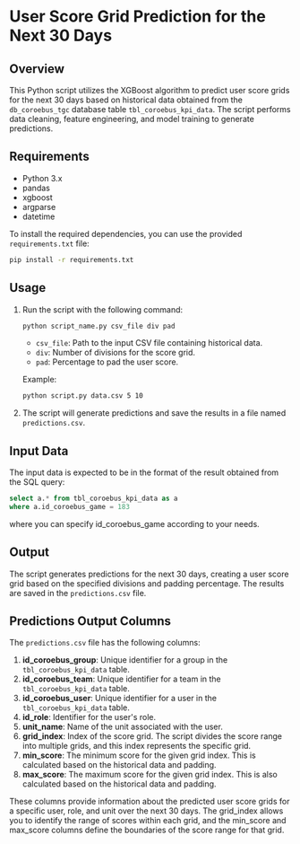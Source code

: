 # User Score Grid Prediction for the Next 30 Days

## Overview

This Python script utilizes the XGBoost algorithm to predict user score grids for the next 30 days based on historical data obtained from the `db_coroebus_tgc` database table `tbl_coroebus_kpi_data`. The script performs data cleaning, feature engineering, and model training to generate predictions.

## Requirements

- Python 3.x
- pandas
- xgboost
- argparse
- datetime

To install the required dependencies, you can use the provided `requirements.txt` file:

```bash
pip install -r requirements.txt
```

## Usage

1. Run the script with the following command:

   ```bash
   python script_name.py csv_file div pad
   ```

   - `csv_file`: Path to the input CSV file containing historical data.
   - `div`: Number of divisions for the score grid.
   - `pad`: Percentage to pad the user score.

   Example:

   ```bash
   python script.py data.csv 5 10
   ```

2. The script will generate predictions and save the results in a file named `predictions.csv`.

## Input Data

The input data is expected to be in the format of the result obtained from the SQL query:

```sql
select a.* from tbl_coroebus_kpi_data as a
where a.id_coroebus_game = 183
```
where you can specify id_coroebus_game according to your needs.

## Output

The script generates predictions for the next 30 days, creating a user score grid based on the specified divisions and padding percentage. The results are saved in the `predictions.csv` file.

## Predictions Output Columns

The `predictions.csv` file has the following columns:

1. **id_coroebus_group**: Unique identifier for a group in the `tbl_coroebus_kpi_data` table.
2. **id_coroebus_team**: Unique identifier for a team in the `tbl_coroebus_kpi_data` table.
3. **id_coroebus_user**: Unique identifier for a user in the `tbl_coroebus_kpi_data` table.
4. **id_role**: Identifier for the user's role.
5. **unit_name**: Name of the unit associated with the user.
6. **grid_index**: Index of the score grid. The script divides the score range into multiple grids, and this index represents the specific grid.
7. **min_score**: The minimum score for the given grid index. This is calculated based on the historical data and padding.
8. **max_score**: The maximum score for the given grid index. This is also calculated based on the historical data and padding.

These columns provide information about the predicted user score grids for a specific user, role, and unit over the next 30 days. The grid_index allows you to identify the range of scores within each grid, and the min_score and max_score columns define the boundaries of the score range for that grid.
